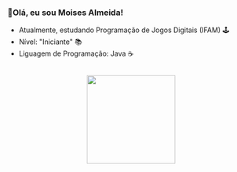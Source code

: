 ### 📍Olá, eu sou Moises Almeida!

- Atualmente, estudando Programação de Jogos Digitais (IFAM) 🕹
- Nível: "Iniciante" 📚
- Liguagem de Programação: Java ☕

##

<div align="center">
  <a href="https://github.com/moiseslx">
  <img height="180em" src="https://github-readme-stats.vercel.app/api?username=moiseslx&show_icons=true&theme=dark&include_all_commits=true&count_private=true"/>
</div>

